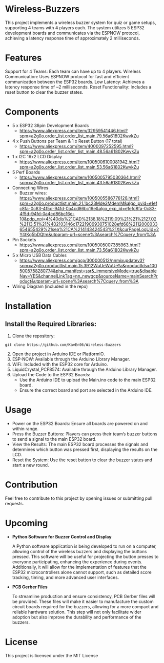 # Wireless-Buzzers
This project implements a wireless buzzer system for quiz or game setups, supporting 4 teams with 4 players each. The system utilizes 5 ESP32 development boards and communicates via the ESPNOW protocol, achieving a latency response time of approximately 2 milliseconds.

# Features
Support for 4 Teams: Each team can have up to 4 players.
Wireless Communication: Uses ESPNOW protocol for fast and efficient communication between the ESP32 boards.
Low Latency: Achieves a latency response time of ~2 milliseconds.
Reset Functionality: Includes a reset button to clear the buzzer states.

# Components
* 5 x ESP32 38pin Development Boards
    * https://www.aliexpress.com/item/32959541446.html?spm=a2g0o.order_list.order_list_main.79.56a61802KwvkZu 
* 4 x Push Buttons per Team & 1 x Reset Button (17 total)
    * https://www.aliexpress.com/item/4000097252595.html?spm=a2g0o.order_list.order_list_main.48.56a61802KwvkZu
* 1 x I2C 16x2 LCD Display
    * https://www.aliexpress.com/item/1005006100081942.html?spm=a2g0o.order_list.order_list_main.53.56a61802KwvkZu
* 5 Perf Boards
    * https://www.aliexpress.com/item/1005005795030364.html?spm=a2g0o.order_list.order_list_main.43.56a61802KwvkZu
* Connecting Wires
    * Buzzer wires: https://www.aliexpress.com/item/1005005586778126.html?spm=a2g0o.productlist.main.21.1bc23Mde3MdemM&algo_pvid=e1efc8fa-0c83-4f5d-94fd-0a4cd86bc16e&algo_exp_id=e1efc8fa-0c83-4f5d-94fd-0a4cd86bc16e-10&pdp_npi=4%40dis%21CAD%2138.18%2119.09%21%21%2127.02%2113.51%21%402103146c17221906930751028efd68%2112000033654655429%21sea%21CA%214143424543%21X&curPageLogUid=2Y4tKg5bDQtm&utparam-url=scene%3Asearch%7Cquery_from%3A
* Pin Sockets
    * https://www.aliexpress.com/item/1005005007385963.html?spm=a2g0o.order_list.order_list_main.73.56a61802KwvkZu
* 5 x Micro USB Data Cables
    * https://www.aliexpress.com/gcp/300000512/nnmixupdatev3?spm=a2g0o.productlist.main.15.3912WuUeWuUeYa&productIds=1005005758280774&pha_manifest=ssr&_immersiveMode=true&disableNav=YES&channelLinkTag=nn_newgcp&sourceName=mainSearchProduct&utparam-url=scene%3Asearch%7Cquery_from%3A 
* Wiring Diagram (included in the repo) 

# Installation
## Install the Required Libraries:
1. Clone the repository:
```
git clone https://github.com/KavEn06/Wireless-Buzzers
```
2. Open the project in Arduino IDE or PlatformIO.
3. ESP-NOW: Available through the Arduino Library Manager.
4. WiFi: Included with the ESP32 core for Arduino.
5. LiquidCrystal_PCF8574: Available through the Arduino Library Manager.
6. Upload the Code to the ESP32 Boards:
    - Use the Arduino IDE to upload the Main.ino code to the main ESP32 board.
    - Ensure the correct board and port are selected in the Arduino IDE.

# Usage
* Power on the ESP32 Boards: Ensure all boards are powered on and within range.
* Press the Buzzer Buttons: Players can press their team’s buzzer buttons to send a signal to the main ESP32 board.
* View the Results: The main ESP32 board processes the signals and determines which button was pressed first, displaying the results on the LCD.
* Reset the System: Use the reset button to clear the buzzer states and start a new round.

# Contribution
Feel free to contribute to this project by opening issues or submitting pull requests.

# Upcoming 
* **Python Software for Buzzer Control and Display**

   A Python software application is being developed to run on a computer, allowing control of the wireless buzzers and displaying the buttons pressed. This software will be useful for projecting the button presses to everyone participating,  enhancing the experience during events. Additionally, it will allow for the implementation of features that the ESP32 microcontrollers alone cannot support, such as detailed score tracking, timing, and more advanced user interfaces.

* **PCB Gerber Files**

   To streamline production and ensure consistency, PCB Gerber files will be provided. These files will make it easier to manufacture the custom circuit boards required for the buzzers, allowing for a more compact and reliable hardware solution. This step will not only facilitate wider adoption but also improve the durability and performance of the buzzers.

# License
This project is licensed under the MIT License

